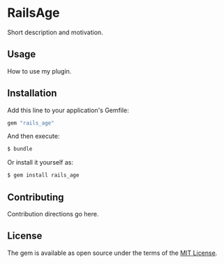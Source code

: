 # RailsAge
Short description and motivation.

## Usage
How to use my plugin.

## Installation
Add this line to your application's Gemfile:

```ruby
gem "rails_age"
```

And then execute:
```bash
$ bundle
```

Or install it yourself as:
```bash
$ gem install rails_age
```

## Contributing
Contribution directions go here.

## License
The gem is available as open source under the terms of the [MIT License](https://opensource.org/licenses/MIT).

